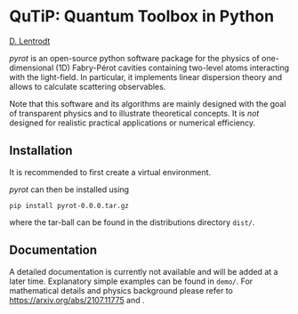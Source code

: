 QuTiP: Quantum Toolbox in Python
================================

[D. Lentrodt](https://github.com/dlentrodt)

*pyrot* is an open-source python software package for the physics of one-dimensional (1D)
Fabry-Pérot cavities containing two-level atoms interacting with the light-field.
In particular, it implements linear dispersion theory and allows to calculate 
scattering observables.

Note that this software and its algorithms are mainly designed with the goal
of transparent physics and to illustrate theoretical concepts. It is *not*
designed for realistic practical applications or numerical efficiency.

Installation
------------

It is recommended to first create a virtual environment.

*pyrot* can then be installed using

    pip install pyrot-0.0.0.tar.gz

where the tar-ball can be found in the distributions directory `dist/`.

Documentation
-------------

A detailed documentation is currently not available and will be added at a
later time. Explanatory simple examples can be found in `demo/`.
For mathematical details and physics background please refer to
https://arxiv.org/abs/2107.11775 and .

